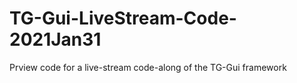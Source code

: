 # TG-Gui-LiveStream-Code-2021Jan31
Prview code for a live-stream code-along of the TG-Gui framework
